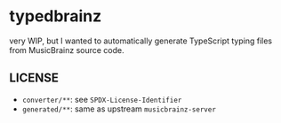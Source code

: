 # typedbrainz

very WIP, but I wanted to automatically generate TypeScript typing files from MusicBrainz source code.

## LICENSE

* `converter/**`: see `SPDX-License-Identifier`
* `generated/**`: same as upstream `musicbrainz-server`